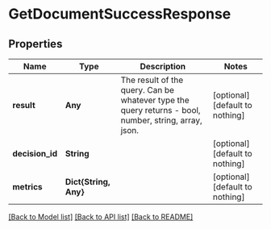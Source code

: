 # GetDocumentSuccessResponse


## Properties
Name | Type | Description | Notes
------------ | ------------- | ------------- | -------------
**result** | **Any** | The result of the query. Can be whatever type the query returns - bool, number, string, array, json. | [optional] [default to nothing]
**decision_id** | **String** |  | [optional] [default to nothing]
**metrics** | **Dict{String, Any}** |  | [optional] [default to nothing]


[[Back to Model list]](../README.md#models) [[Back to API list]](../README.md#api-endpoints) [[Back to README]](../README.md)


